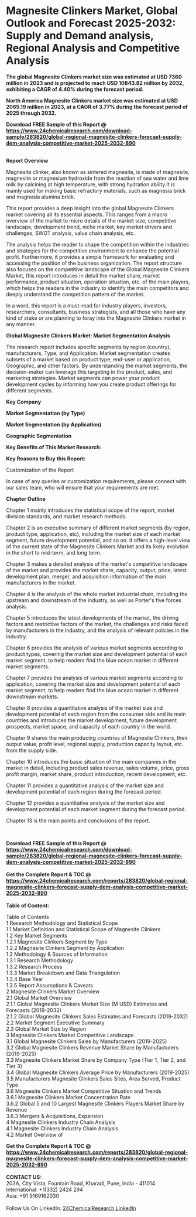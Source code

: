 <h1>Magnesite Clinkers Market, Global Outlook and Forecast 2025-2032: Supply and Demand analysis, Regional Analysis and Competitive Analysis</h1><p><strong>The global Magnesite Clinkers market size was estimated at USD 7360 million in 2023 and is projected to reach USD 10843.82 million by 2032, exhibiting a CAGR of 4.40% during the forecast period.</strong></p><p>
</p><p><strong>North America Magnesite Clinkers market size was estimated at USD 2065.19 million in 2023, at a CAGR of 3.77% during the forecast period of 2025 through 2032.</strong></p><div><b>Download FREE Sample of this Report @ 
            <a href="https://www.24chemicalresearch.com/download-sample/283820/global-regional-magnesite-clinkers-forecast-supply-dem-analysis-competitive-market-2025-2032-890">
            https://www.24chemicalresearch.com/download-sample/283820/global-regional-magnesite-clinkers-forecast-supply-dem-analysis-competitive-market-2025-2032-890</a></b></div><br><p>
</p><p><strong>Report Overview</strong></p><p>
</p><p>Magnesite clinker, also known as sintered magnesite, is made of magnesite, magnesite or magnesium hydroxide from the reaction of sea water and lime milk by calcining at high temperature, with strong hydration ability.It is mainly used for making basic refractory materials, such as magnesia brick and magnesia alumina brick.</p><p>
</p><p>This report provides a deep insight into the global Magnesite Clinkers market covering all its essential aspects. This ranges from a macro overview of the market to micro details of the market size, competitive landscape, development trend, niche market, key market drivers and challenges, SWOT analysis, value chain analysis, etc.</p><p>
</p><p>The analysis helps the reader to shape the competition within the industries and strategies for the competitive environment to enhance the potential profit. Furthermore, it provides a simple framework for evaluating and accessing the position of the business organization. The report structure also focuses on the competitive landscape of the Global Magnesite Clinkers Market, this report introduces in detail the market share, market performance, product situation, operation situation, etc. of the main players, which helps the readers in the industry to identify the main competitors and deeply understand the competition pattern of the market.</p><p>
In a word, this report is a must-read for industry players, investors, researchers, consultants, business strategists, and all those who have any kind of stake or are planning to foray into the Magnesite Clinkers market in any manner.</p><p>
</p><p><strong>Global Magnesite Clinkers Market: Market Segmentation Analysis</strong></p><p>
</p><p>The research report includes specific segments by region (country), manufacturers, Type, and Application. Market segmentation creates subsets of a market based on product type, end-user or application, Geographic, and other factors. By understanding the market segments, the decision-maker can leverage this targeting in the product, sales, and marketing strategies. Market segments can power your product development cycles by informing how you create product offerings for different segments.</p><p>
</p><p><strong>Key Company</strong></p><p>
</p><p>
</p><p><strong>Market Segmentation (by Type)</strong></p><p>
</p><p>
</p><p><strong>Market Segmentation (by Application)</strong></p><p>
</p><p>
</p><p><strong>Geographic Segmentation</strong></p><p>
</p><p>
</p><p><strong>Key Benefits of This Market Research:</strong></p><p>
</p><p>
</p><p><strong>Key Reasons to Buy this Report:</strong></p><p>
</p><p>
</p><p>Customization of the Report</p><p>
In case of any queries or customization requirements, please connect with our sales team, who will ensure that your requirements are met.</p><p>
</p><p><strong>Chapter Outline</strong></p><p>
</p><p>Chapter 1 mainly introduces the statistical scope of the report, market division standards, and market research methods.</p><p>
Chapter 2 is an executive summary of different market segments (by region, product type, application, etc), including the market size of each market segment, future development potential, and so on. It offers a high-level view of the current state of the Magnesite Clinkers Market and its likely evolution in the short to mid-term, and long term.</p><p>
Chapter 3 makes a detailed analysis of the market's competitive landscape of the market and provides the market share, capacity, output, price, latest development plan, merger, and acquisition information of the main manufacturers in the market.</p><p>
Chapter 4 is the analysis of the whole market industrial chain, including the upstream and downstream of the industry, as well as Porter's five forces analysis.</p><p>
Chapter 5 introduces the latest developments of the market, the driving factors and restrictive factors of the market, the challenges and risks faced by manufacturers in the industry, and the analysis of relevant policies in the industry.</p><p>
Chapter 6 provides the analysis of various market segments according to product types, covering the market size and development potential of each market segment, to help readers find the blue ocean market in different market segments.</p><p>
Chapter 7 provides the analysis of various market segments according to application, covering the market size and development potential of each market segment, to help readers find the blue ocean market in different downstream markets.</p><p>
Chapter 8 provides a quantitative analysis of the market size and development potential of each region from the consumer side and its main countries and introduces the market development, future development prospects, market space, and capacity of each country in the world.</p><p>
Chapter 9 shares the main producing countries of Magnesite Clinkers, their output value, profit level, regional supply, production capacity layout, etc. from the supply side.</p><p>
Chapter 10 introduces the basic situation of the main companies in the market in detail, including product sales revenue, sales volume, price, gross profit margin, market share, product introduction, recent development, etc.</p><p>
Chapter 11 provides a quantitative analysis of the market size and development potential of each region during the forecast period.</p><p>
Chapter 12 provides a quantitative analysis of the market size and development potential of each market segment during the forecast period.</p><p>
Chapter 13 is the main points and conclusions of the report.</p><p>
 </p><div><b>Download FREE Sample of this Report @ 
            <a href="https://www.24chemicalresearch.com/download-sample/283820/global-regional-magnesite-clinkers-forecast-supply-dem-analysis-competitive-market-2025-2032-890">
            https://www.24chemicalresearch.com/download-sample/283820/global-regional-magnesite-clinkers-forecast-supply-dem-analysis-competitive-market-2025-2032-890</a></b></div><br><div><b>Get the Complete Report & TOC @ 
            <a href="https://www.24chemicalresearch.com/reports/283820/global-regional-magnesite-clinkers-forecast-supply-dem-analysis-competitive-market-2025-2032-890">
            https://www.24chemicalresearch.com/reports/283820/global-regional-magnesite-clinkers-forecast-supply-dem-analysis-competitive-market-2025-2032-890</a></b></div><br>
            <b>Table of Content:</b><p>Table of Contents<br />
1 Research Methodology and Statistical Scope<br />
1.1 Market Definition and Statistical Scope of Magnesite Clinkers<br />
1.2 Key Market Segments<br />
1.2.1 Magnesite Clinkers Segment by Type<br />
1.2.2 Magnesite Clinkers Segment by Application<br />
1.3 Methodology & Sources of Information<br />
1.3.1 Research Methodology<br />
1.3.2 Research Process<br />
1.3.3 Market Breakdown and Data Triangulation<br />
1.3.4 Base Year<br />
1.3.5 Report Assumptions & Caveats<br />
2 Magnesite Clinkers Market Overview<br />
2.1 Global Market Overview<br />
2.1.1 Global Magnesite Clinkers Market Size (M USD) Estimates and Forecasts (2019-2032)<br />
2.1.2 Global Magnesite Clinkers Sales Estimates and Forecasts (2019-2032)<br />
2.2 Market Segment Executive Summary<br />
2.3 Global Market Size by Region<br />
3 Magnesite Clinkers Market Competitive Landscape<br />
3.1 Global Magnesite Clinkers Sales by Manufacturers (2019-2025)<br />
3.2 Global Magnesite Clinkers Revenue Market Share by Manufacturers (2019-2025)<br />
3.3 Magnesite Clinkers Market Share by Company Type (Tier 1, Tier 2, and Tier 3)<br />
3.4 Global Magnesite Clinkers Average Price by Manufacturers (2019-2025)<br />
3.5 Manufacturers Magnesite Clinkers Sales Sites, Area Served, Product Type<br />
3.6 Magnesite Clinkers Market Competitive Situation and Trends<br />
3.6.1 Magnesite Clinkers Market Concentration Rate<br />
3.6.2 Global 5 and 10 Largest Magnesite Clinkers Players Market Share by Revenue<br />
3.6.3 Mergers & Acquisitions, Expansion<br />
4 Magnesite Clinkers Industry Chain Analysis<br />
4.1 Magnesite Clinkers Industry Chain Analysis<br />
4.2 Market Overview of</p><div><b>Get the Complete Report & TOC @ 
            <a href="https://www.24chemicalresearch.com/reports/283820/global-regional-magnesite-clinkers-forecast-supply-dem-analysis-competitive-market-2025-2032-890">
            https://www.24chemicalresearch.com/reports/283820/global-regional-magnesite-clinkers-forecast-supply-dem-analysis-competitive-market-2025-2032-890</a></b></div><br><b>CONTACT US:</b><br>
            203A, City Vista, Fountain Road, Kharadi, Pune, India - 411014<br>
            International: +1(332) 2424 294<br>
            Asia: +91 9169162030 <br><br>
            Follow Us On LinkedIn: <a href="https://www.linkedin.com/company/24chemicalresearch/">24ChemicalResearch LinkedIn</a>
